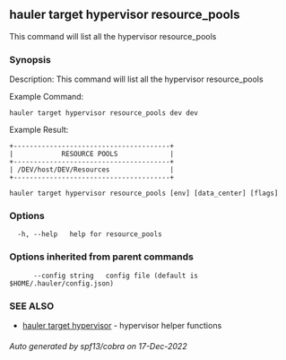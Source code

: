 ## hauler target hypervisor resource_pools

This command will list all the hypervisor resource_pools

### Synopsis


Description:
This command will list all the hypervisor resource_pools

Example Command:
```
hauler target hypervisor resource_pools dev dev
```

Example Result:
```
+---------------------------------------+
|            RESOURCE POOLS             |
+---------------------------------------+
| /DEV/host/DEV/Resources               |
+---------------------------------------+
```
		

```
hauler target hypervisor resource_pools [env] [data_center] [flags]
```

### Options

```
  -h, --help   help for resource_pools
```

### Options inherited from parent commands

```
      --config string   config file (default is $HOME/.hauler/config.json)
```

### SEE ALSO

* [hauler target hypervisor](hauler_target_hypervisor.md)	 - hypervisor helper functions

###### Auto generated by spf13/cobra on 17-Dec-2022

